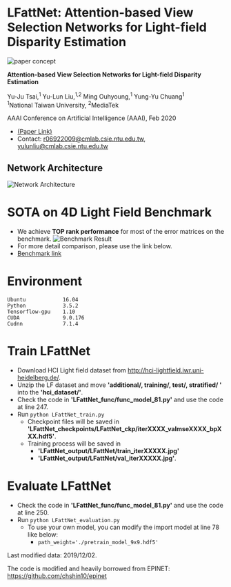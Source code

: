# LFattNet: Attention-based View Selection Networks for Light-field Disparity Estimation
![paper concept](http://www.cmlab.csie.ntu.edu.tw/~r06922009/AAAI2020/concept.png)

**Attention-based View Selection Networks for Light-field Disparity Estimation** 

Yu-Ju Tsai,<sup>1</sup> Yu-Lun Liu,<sup>1,2</sup> Ming Ouhyoung,<sup>1</sup> Yung-Yu Chuang<sup>1</sup>  
<sup>1</sup>National Taiwan University, <sup>2</sup>MediaTek  

AAAI Conference on Artificial Intelligence (AAAI), Feb 2020  

- [(Paper Link)](http://www.cmlab.csie.ntu.edu.tw/~r06922009/AAAI2020/aaai2020_LFattNet_camera_ready.pdf)
- Contact: <r06922009@cmlab.csie.ntu.edu.tw>, <yulunliu@cmlab.csie.ntu.edu.tw>  

## Network Architecture
![Network Architecture](http://www.cmlab.csie.ntu.edu.tw/~r06922009/AAAI2020/network.png)

# SOTA on 4D Light Field Benchmark
- We achieve **TOP rank performance** for most of the error matrices on the benchmark.
![Benchmark Result](http://www.cmlab.csie.ntu.edu.tw/~r06922009/AAAI2020/benchmark.png)
- For more detail comparison, please use the link below.
- [Benchmark link](https://lightfield-analysis.uni-konstanz.de/benchmark/table?column-type=images&metric=badpix_0070)

# Environment
```
Ubuntu            16.04
Python            3.5.2
Tensorflow-gpu    1.10
CUDA              9.0.176
Cudnn             7.1.4
```

# Train LFattNet
- Download HCI Light field dataset from <http://hci-lightfield.iwr.uni-heidelberg.de/>.  
- Unzip the LF dataset and move **'additional/, training/, test/, stratified/ '** into the **'hci_dataset/'**.
- Check the code in **'LFattNet_func/func_model_81.py'** and use the code at line 247.
- Run `python LFattNet_train.py`
  - Checkpoint files will be saved in **'LFattNet_checkpoints/LFattNet_ckp/iterXXXX_valmseXXXX_bpXXX.hdf5'**.
  - Training process will be saved in 
    - **'LFattNet_output/LFattNet/train_iterXXXXX.jpg'**
    - **'LFattNet_output/LFattNet/val_iterXXXXX.jpg'**.

# Evaluate LFattNet
- Check the code in **'LFattNet_func/func_model_81.py'** and use the code at line 250.
- Run `python LFattNet_evaluation.py`
  - To use your own model, you can modify the import model at line 78 like below:
    - `path_weight='./pretrain_model_9x9.hdf5'`
    
Last modified data: 2019/12/02.

The code is modified and heavily borrowed from EPINET: <https://github.com/chshin10/epinet>
